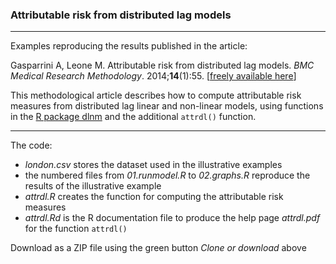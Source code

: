 ### Attributable risk from distributed lag models

------------------------------------------------------------------------

Examples reproducing the results published in the article:

Gasparrini A, Leone M. Attributable risk from distributed lag models. *BMC Medical Research Methodology*. 2014;**14**(1):55. [[freely available here](http://www.ag-myresearch.com/2014_gasparrini_bmcmrm.html)]

This methodological article describes how to compute attributable risk measures from distributed lag linear and non-linear models, using functions in the [R package dlnm](https://github.com/gasparrini/dlnm) and the additional `attrdl()` function.

------------------------------------------------------------------------

The code:

-   *london.csv* stores the dataset used in the illustrative examples
-   the numbered files from *01.runmodel.R* to *02.graphs.R* reproduce the results of the illustrative example
-   *attrdl.R* creates the function for computing the attributable risk measures
-   *attrdl.Rd* is the R documentation file to produce the help page *attrdl.pdf* for the function `attrdl()`

Download as a ZIP file using the green button *Clone or download* above
